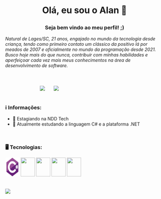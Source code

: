 # <p align="center"> Olá, eu sou o Alan 👋 </p>

### <p align="center"> Seja bem vindo ao meu perfil! ;) </p>

*Natural de Lages/SC, 21 anos, engajado no mundo da tecnologia desde criança, tendo como primeiro contato um clássico da positivo lá por meados de 2007 e oficialmente no mundo da programação desde 2021. Busco hoje mais do que nunca, contribuir com minhas habilidades e aperfeiçoar cada vez mais meus conhecimentos na área de desenvolvimento de software.*

#

<br/>

<div> 
  &nbsp;&nbsp;&nbsp;&nbsp;&nbsp;&nbsp;&nbsp;&nbsp;&nbsp;&nbsp;&nbsp;&nbsp;&nbsp;&nbsp;&nbsp;&nbsp;&nbsp;&nbsp;&nbsp;&nbsp;&nbsp;&nbsp;&nbsp;&nbsp;&nbsp;&nbsp;&nbsp;
  <img height="150cm" src="https://github-readme-stats.vercel.app/api?username=alanfernandes77&show_icons=true&theme=gotham&include_all_commits=true&count_private=true"/>&nbsp;&nbsp;&nbsp;&nbsp;&nbsp;&nbsp;
  
  <img height="150cm" src="https://github-readme-stats.vercel.app/api/top-langs/?username=alanfernandes77&layout=compact&theme=gotham"/>
</div>

#

### ℹ️ Informações:

- 🔭 Estagiando na NDD Tech
- 📘 Atualmente estudando a linguagem C# e a plataforma .NET 

&nbsp;

### 🖥️ Tecnologias:

<div> 
   <img align="center" height="60" width="45" src="https://raw.githubusercontent.com/devicons/devicon/master/icons/csharp/csharp-original.svg">
   <img align="center" height="60" width="45" src="https://cdn.jsdelivr.net/gh/devicons/devicon/icons/dotnetcore/dotnetcore-original.svg">
   <img align="center" height="60" width="45" src="https://cdn.jsdelivr.net/gh/devicons/devicon/icons/java/java-original.svg">
   <img align="center" height="60" width="45" src="https://cdn.jsdelivr.net/gh/devicons/devicon/icons/html5/html5-original.svg">
   <img align="center" height="60" width="45" src="https://cdn.jsdelivr.net/gh/devicons/devicon/icons/css3/css3-original.svg">
</div>

#
![](https://komarev.com/ghpvc/?username=alanfernandes77&style=for-the-badge)

